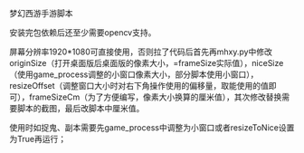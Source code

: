 梦幻西游手游脚本

安装完包依赖后还至少需要opencv支持。

屏幕分辨率1920*1080可直接使用，否则拉了代码后首先再mhxy.py中修改originSize（打开桌面版后桌面版的像素大小，=frameSize实际值），niceSize（使用game_process调整的小窗口像素大小，部分脚本使用小窗口），resizeOffset（调整窗口大小时对右下角操作使用的偏移量，取能使用的值即可），frameSizeCm（为了方便编写，像素大小换算的厘米值），其次修改替换需要脚本的截图，最后改脚本中厘米值。

使用时如捉鬼、副本需要先game_process中调整为小窗口或者resizeToNice设置为True再运行；
